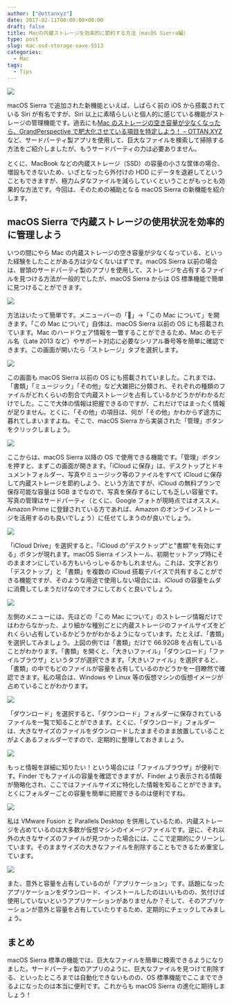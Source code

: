 ```yaml
---
author: ["@ottanxyz"]
date: 2017-02-11T00:00:00+00:00
draft: false
title: Macの内蔵ストレージを効率的に節約する方法（macOS Sierra編）
type: post
slug: mac-ssd-storage-save-5513
categories:
  - Mac
tags:
  - Tips
---
```


![](/uploads/2017/02/170211-589e83b9c1db7.jpg)

macOS Sierra で追加された新機能といえば、しばらく前の iOS から搭載されている Siri が有名ですが、Siri 以上に素晴らしいと個人的に感じている機能がストレージの管理機能です。過去にも[Mac のストレージの空き容量が少なくなったら、GrandPerspective で肥大化させている項目を特定しよう！ – OTTAN.XYZ](/posts/2016/02/mac-storage-grandperspective-6840/)など、サードパーティ製アプリを使用して、巨大なファイルを検索して掃除する方法をご紹介しましたが、もうサードパーティの力は必要ありません。

とくに、MacBook などの内蔵ストレージ（SSD）の容量の小さな筐体の場合、増設もできないため、いざとなったら外付けの HDD にデータを退避してということもできますが、極力ムダなファイルを減らしていくということがもっとも効果的な方法です。今回は、そのための補助となる macOS Sierra の新機能を紹介します。

## macOS Sierra で内蔵ストレージの使用状況を効率的に管理しよう

いつの間にやら Mac の内蔵ストレージの空き容量が少なくなっている、といった経験をしたことがある方は少なくないはずです。macOS Sierra 以前の場合は、冒頭のサードパーティ製のアプリを使用して、ストレージを占有するファイルを見つける方法が一般的でしたが、macOS Sierra からは OS 標準機能で簡単に見つけることができます。

![](/uploads/2017/02/170211-589e86ca3ebeb.png)

方法はいたって簡単です。メニューバーの「」→「この Mac について」を開きます。「この Mac について」自体は、macOS Sierra 以前の OS にも搭載されています。Mac のハードウェア情報を一瞥することができるため、Mac のモデル名（Late 2013 など）やサポート対応に必要なシリアル番号等を簡単に確認できます。この画面が開いたら「ストレージ」タブを選択します。

![](/uploads/2017/02/170211-589e83c5cf529.png)

この画面も macOS Sierra 以前の OS にも搭載されていました。これまでは、「書類」「ミュージック」「その他」など大雑把に分類され、それぞれの種類のファイルがどれくらいの割合で内蔵ストレージを占有しているかどうかがわかるだけでした。ここで大体の情報は把握できるのですが、これだけではまったく情報が足りません。とくに、「その他」の項目は、何が「その他」かわからず途方に暮れてしまいますよね。そこで、macOS Sierra から実装された「管理」ボタンをクリックしましょう。

![](/uploads/2017/02/170211-589e83cc2c802.png)

ここからは、macOS Sierra 以降の OS で使用できる機能です。「管理」ボタンを押すと、まずこの画面が開きます。「iCloud に保存」は、デスクトップとドキュメントフォルダー、写真やミュージック等のファイルをすべて iCloud に保存して内蔵ストレージを節約しよう、という方法ですが、iCloud の無料プランで保存可能な容量は 5GB までなので、写真を保存するにしても乏しい容量です。写真の管理はサードパーティ（とくに、Google フォトが現時点ではオススメ。Amazon Prime に登録されている方であれば、Amazon のオンラインストレージを活用するのも良いでしょう）に任せてしまうのが良いでしょう。

![](/uploads/2017/02/170211-589e83d35606e.png)

「iCloud Drive」を選択すると、「iCloud の"デスクトップ"と"書類"を有効にする」ボタンが現れます。macOS Sierra インストール、初期セットアップ時にそのままオンにしている方もいらっしゃるかもしれません。これは、文字どおり「デスクトップ」と「書類」を複数の iCloud 搭載デバイスで共有することができる機能ですが、そのような用途で使用しない場合には、iCloud の容量をムダに消費してしまうだけなのでオフにしておくと良いでしょう。

![](/uploads/2017/02/170211-589e83da10027.png)

左側のメニューには、先ほどの「この Mac について」のストレージ情報だけではわからなかった、より細かな種別ごとに内蔵ストレージのファイルサイズをどれくらい占有しているかどうかがわかるようになっています。たとえば、「書類」を選択してみましょう。上図の例では「書類」だけで 66.92GB を占有していることがわかります。「書類」を開くと、「大きいファイル」「ダウンロード」「ファイルブラウザ」というタブが選択できます。「大きいファイル」を選択すると、「書類」の中でもどのファイルが容量を占有しているのかどうかを一目瞭然で確認できます。私の場合は、Windows や Linux 等の仮想マシンの仮想イメージが占めていることがわかります。

![](/uploads/2017/02/170211-589e83e0b8f1c.png)

「ダウンロード」を選択すると、「ダウンロード」フォルダーに保存されているファイルを一覧で知ることができます。とくに、「ダウンロード」フォルダーは、大きなサイズのファイルをダウンロードしたままそのまま放置していることがよくあるフォルダーですので、定期的に整理しておきましょう。

![](/uploads/2017/02/170211-589e83e70d555.png)

もっと情報を詳細に知りたい！という場合には「ファイルブラウザ」が便利です。Finder でもファイルの容量を確認できますが、Finder より表示される情報が簡略化され、ここではファイルサイズに特化した情報を知ることができます。とくにフォルダーごとの容量を簡単に把握できるのは便利ですね。

![](/uploads/2017/02/170211-589e83ed47f27.png)

私は VMware Fusion と Parallels Desktop を併用しているため、内蔵ストレージを占めているのは大多数が仮想マシンのイメージファイルです。逆に、それ以外の大きなサイズのファイルが見つかった場合には、ここで定期的にクリーンしています。そのままサイズの大きなファイルを削除することもできるため重宝しています。

![](/uploads/2017/02/170211-589e83f47d315.png)

また、意外と容量を占有しているのが「アプリケーション」です。話題になったアプリケーションをダウンロード、インストールしたのはいいものの、気付けば使用していないというアプリケーションがありませんか？そして、そのアプリケーションが意外と容量を占有していたりするため、定期的にチェックしてみましょう。

## まとめ

macOS Sierra 標準の機能では、巨大なファイルを簡単に検索できるようになりました。サードパーティ製のアプリのように、巨大なファイルを見つけて削除する、といったところまでは自動化できないものの、OS 標準機能でここまでできるよになったのは本当に便利です。これからも macOS Sierra の進化に期待しましょう！
